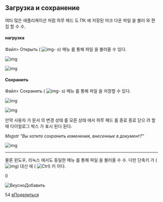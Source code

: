 ## Загрузка и сохранение

여타 많은 애플리케이션 처럼 하루 패드 도 ПК 에 저장된 마크 다운 파일 을 불러 와 편집 할 수 수.

#### нагрузка

Файл> Открыть ( ![img](http://pad.haroopress.com/assets/images/mac_shortcuts/ks_command.gif)- o) 
메뉴 를 통해 파일 을 불러올 수 있다.

![img](http://pad.haroopress.com/docs/ko/load-and-save/images/open-0.png)

![img](http://pad.haroopress.com/docs/ko/load-and-save/images/open.png)

#### Сохранить

Файл> Сохранить ( ![img](http://pad.haroopress.com/assets/images/mac_shortcuts/ks_command.gif)- s) 
메뉴 를 통해 파일 을 저장할 수 있다.

![img](http://pad.haroopress.com/docs/ko/load-and-save/images/save-0.png)

![img](http://pad.haroopress.com/docs/ko/load-and-save/images/save-1.png)

만약 사용자 가 문서 의 변경 상태 를 모른 상태 에서 하루 패드 를 종료 종료 닫으 려 할 때 다이얼로그 박스 가 표시 된다 된다.

*Msgstr "Вы хотите сохранить изменения, внесенные в документ?"*

![img](http://pad.haroopress.com/docs/ko/load-and-save/images/save-2.png)

------

물론 윈도우, 리눅스 에서도 동일한 메뉴 를 통해 파일 을 불러올 수 수. 다만 단축키 가 ( ![img](http://pad.haroopress.com/assets/images/mac_shortcuts/ks_command.gif)) 대신 에 ( ![Ctrl](http://pad.haroopress.com/assets/images/mac_shortcuts/ks_control.gif)) 키 이다.

0

![Вкусно](http://www.delicious.com/static/img/delicious.small.gif)Добавить

54
[вПоделиться](javascript:void(0);)